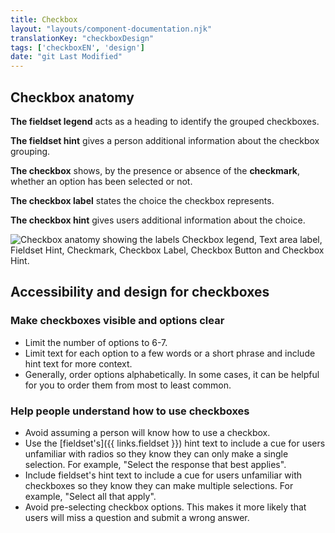 ```yaml
---
title: Checkbox
layout: "layouts/component-documentation.njk"
translationKey: "checkboxDesign"
tags: ['checkboxEN', 'design']
date: "git Last Modified"
---
```


## Checkbox anatomy

**The fieldset legend** acts as a heading to identify the grouped checkboxes.

**The fieldset hint** gives a person additional information about the checkbox grouping.

**The checkbox** shows, by the presence or absence of the **checkmark**, whether an option has been selected or not.

**The checkbox label** states the choice the checkbox represents.

**The checkbox hint** gives users additional information about the choice.

<img class="b-sm b-gray p-400" src="/images/en/anatomy/gcds-checkbox-anatomy.svg" alt="Checkbox anatomy showing the labels Checkbox legend, Text area label, Fieldset Hint, Checkmark, Checkbox Label, Checkbox Button and Checkbox Hint."/>

## Accessibility and design for checkboxes

### Make checkboxes visible and options clear

- Limit the number of options to 6-7.
- Limit text for each option to a few words or a short phrase and include hint text for more context.
- Generally, order options alphabetically. In some cases, it can be helpful for you to order them from most to least common.

### Help people understand how to use checkboxes

- Avoid assuming a person will know how to use a checkbox.
- Use the [fieldset's]({{ links.fieldset }}) hint text to include a cue for users unfamiliar with radios so they know they can only make a single selection. For example, "Select the response that best applies".
- Include fieldset's hint text to include a cue for users unfamiliar with checkboxes so they know they can make multiple selections.  For example, "Select all that apply".
- Avoid pre-selecting checkbox options. This makes it more likely that users will miss a question and submit a wrong answer.
